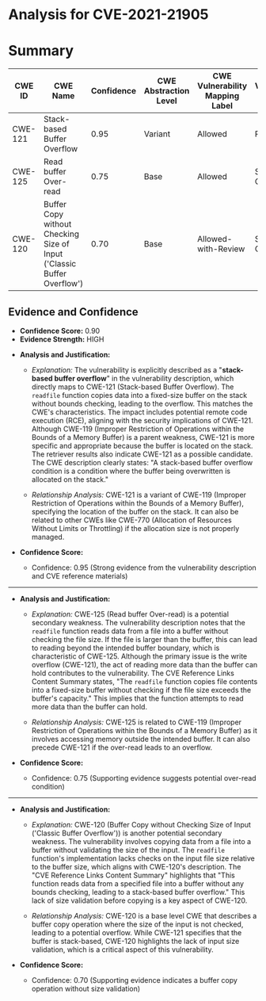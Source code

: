 # Analysis for CVE-2021-21905

# Summary
| CWE ID | CWE Name | Confidence | CWE Abstraction Level | CWE Vulnerability Mapping Label | CWE-Vulnerability Mapping Notes |
|---|---|---|---|---|---|
| CWE-121 | Stack-based Buffer Overflow | 0.95 | Variant | Allowed | Primary CWE |
| CWE-125 | Read buffer Over-read | 0.75 | Base | Allowed | Secondary Candidate |
| CWE-120 | Buffer Copy without Checking Size of Input ('Classic Buffer Overflow') | 0.70 | Base | Allowed-with-Review | Secondary Candidate |

## Evidence and Confidence

*   **Confidence Score:** 0.90
*   **Evidence Strength:** HIGH

- **Analysis and Justification:**  
  - *Explanation:* The vulnerability is explicitly described as a "**stack-based buffer overflow**" in the vulnerability description, which directly maps to CWE-121 (Stack-based Buffer Overflow). The `readfile` function copies data into a fixed-size buffer on the stack without bounds checking, leading to the overflow. This matches the CWE's characteristics. The impact includes potential remote code execution (RCE), aligning with the security implications of CWE-121. Although CWE-119 (Improper Restriction of Operations within the Bounds of a Memory Buffer) is a parent weakness, CWE-121 is more specific and appropriate because the buffer is located on the stack. The retriever results also indicate CWE-121 as a possible candidate. The CWE description clearly states: "A stack-based buffer overflow condition is a condition where the buffer being overwritten is allocated on the stack."
  
  - *Relationship Analysis:* CWE-121 is a variant of CWE-119 (Improper Restriction of Operations within the Bounds of a Memory Buffer), specifying the location of the buffer on the stack. It can also be related to other CWEs like CWE-770 (Allocation of Resources Without Limits or Throttling) if the allocation size is not properly managed.

- **Confidence Score:**  
  - Confidence: 0.95 (Strong evidence from the vulnerability description and CVE reference materials)

---

- **Analysis and Justification:**  
  - *Explanation:* CWE-125 (Read buffer Over-read) is a potential secondary weakness. The vulnerability description notes that the `readfile` function reads data from a file into a buffer without checking the file size. If the file is larger than the buffer, this can lead to reading beyond the intended buffer boundary, which is characteristic of CWE-125. Although the primary issue is the write overflow (CWE-121), the act of reading more data than the buffer can hold contributes to the vulnerability. The CVE Reference Links Content Summary states, "The `readfile` function copies file contents into a fixed-size buffer without checking if the file size exceeds the buffer's capacity." This implies that the function attempts to read more data than the buffer can hold.
  
  - *Relationship Analysis:* CWE-125 is related to CWE-119 (Improper Restriction of Operations within the Bounds of a Memory Buffer) as it involves accessing memory outside the intended buffer. It can also precede CWE-121 if the over-read leads to an overflow.

- **Confidence Score:**  
  - Confidence: 0.75 (Supporting evidence suggests potential over-read condition)

---

- **Analysis and Justification:**  
  - *Explanation:* CWE-120 (Buffer Copy without Checking Size of Input ('Classic Buffer Overflow')) is another potential secondary weakness. The vulnerability involves copying data from a file into a buffer without validating the size of the input. The `readfile` function's implementation lacks checks on the input file size relative to the buffer size, which aligns with CWE-120's description. The "CVE Reference Links Content Summary" highlights that "This function reads data from a specified file into a buffer without any bounds checking, leading to a stack-based buffer overflow." This lack of size validation before copying is a key aspect of CWE-120.
  
  - *Relationship Analysis:* CWE-120 is a base level CWE that describes a buffer copy operation where the size of the input is not checked, leading to a potential overflow. While CWE-121 specifies that the buffer is stack-based, CWE-120 highlights the lack of input size validation, which is a critical aspect of this vulnerability.

- **Confidence Score:**  
  - Confidence: 0.70 (Supporting evidence indicates a buffer copy operation without size validation)